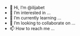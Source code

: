 - 👋 Hi, I’m @ilijabet
- 👀 I’m interested in ...
- 🌱 I’m currently learning ...
- 💞️ I’m looking to collaborate on ...
- 📫 How to reach me ...

<!---
ilijabet/ilijabet is a ✨ special ✨ repository because its `README.md` (this file) appears on your GitHub profile.
You can click the Preview link to take a look at your changes.
--->
